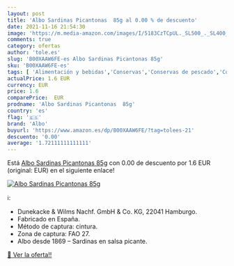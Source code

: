 ```yaml
---
layout: post
title: 'Albo Sardinas Picantonas  85g al 0.00 % de descuento'
date: 2021-11-16 21:54:30
image: 'https://m.media-amazon.com/images/I/5183CzTCpUL._SL500_._SL400_.jpg'
comments: true
category: ofertas
author: 'tole.es'
slug: 'B00XAAW6FE-es Albo Sardinas Picantonas 85g'
sku: 'B00XAAW6FE-es'
tags: [ 'Alimentación y bebidas','Conservas','Conservas de pescado','Conservas de pescado y marisco','albo', ]
actualPrice: 1.6 EUR
currency: EUR
price: 1.6
comparePrice:  EUR
prodname: 'Albo Sardinas Picantonas  85g'
country: 'es'
flag: '🇪🇸'
brand: 'Albo'
buyurl: 'https://www.amazon.es/dp/B00XAAW6FE/?tag=tolees-21'
descuento: '0.00'
average: '1.72111111111111'
---
```


Está [Albo Sardinas Picantonas  85g](https://www.amazon.es/dp/B00XAAW6FE/?tag=tolees-21) con 0.00 de descuento por 1.6 EUR (original:  EUR) en el siguiente enlace!

[![Albo Sardinas Picantonas  85g](https://m.media-amazon.com/images/I/5183CzTCpUL._SL500_._SL400_.jpg)](https://www.amazon.es/dp/B00XAAW6FE/?tag=tolees-21)

ℹ️:

- Dunekacke & Wilms Nachf. GmbH & Co. KG, 22041 Hamburgo.
- Fabricado en España.
- Método de captura: cintura.
- Zona de captura: FAO 27.
- Albo desde 1869 – Sardinas en salsa picante.

[🛒 Ver la oferta!!](https://www.amazon.es/dp/B00XAAW6FE/?tag=tolees-21)
